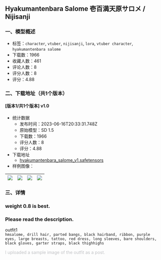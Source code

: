 ## Hyakumantenbara Salome 壱百満天原サロメ / Nijisanji
### 一、模型概述

- 标签：`character`, `vtuber`, `nijisanji`, `lora`, `vtuber character`, `hyakumantenbara salome`
- 下载数：1966
- 收藏人数：461
- 评论人数：8
- 评分人数：8
- 评分：4.88

### 二、下载地址（共1个版本）

#### [版本1/共1个版本] v1.0

- 统计数据
  - 发布时间：2023-06-16T20:33:31.748Z
  - 原始模型：SD 1.5
  - 下载数：1966
  - 评分人数：8
  - 评分：4.88
- 下载地址
  - [hyakumantenbara_salome_v1.safetensors](https://civitai.com/api/download/models/97474)
- 样例图像：

| <img src="https://image.civitai.com/xG1nkqKTMzGDvpLrqFT7WA/696a806f-6818-4bf8-a7bb-ee723913d185/width=450/1170672.jpeg" /> | <img src="https://image.civitai.com/xG1nkqKTMzGDvpLrqFT7WA/73e681d5-63d4-4b4d-a68d-c8dc885b97d6/width=450/1170673.jpeg" /> | <img src="https://image.civitai.com/xG1nkqKTMzGDvpLrqFT7WA/43a11a86-4c93-4f29-a7ba-ecdc38f805b4/width=450/1170675.jpeg" /> | <img src="https://image.civitai.com/xG1nkqKTMzGDvpLrqFT7WA/42383c24-6cad-4794-a3d6-81c12b9fa255/width=450/1170674.jpeg" /> |
| ---- | ---- | ---- | ---- |


### 三、详情
<h3 id="heading-42"><strong>weight 0.8 is best.</strong></h3><p></p><h3 id="please-read-the-description">Please read the description.</h3><p></p><p>outfit1<br /><code>hmsalome, drill hair, parted bangs, black hairband, ribbon, purple eyes, large breasts, tattoo, red dress, long sleeves, bare shoulders, black gloves, garter straps, black thighhighs</code></p><p></p><p><span style="color:rgb(193, 194, 197)">I uploaded a sample image of the outfit as a post.</span></p>